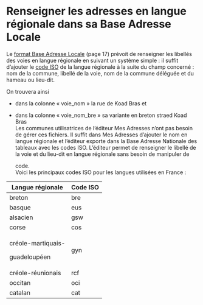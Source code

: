 # Renseigner les adresses en langue régionale dans sa Base Adresse Locale

Le [format Base Adresse Locale](https://aitf-sig-topo.github.io/voies-adresses/files/AITF_SIG_Topo_Format_Base_Adresse_Locale_v1.3.pdf) (page 17) prévoit de renseigner les libellés des voies en langue régionale en suivant un système simple : il suffit d’ajouter le [code ISO](https://fr.wikipedia.org/wiki/Liste_des_codes_ISO_639-2) de la langue régionale à la suite du champ concerné : nom de la commune, libellé de la voie, nom de la commune déléguée et du hameau ou lieu-dit.

On trouvera ainsi

* dans la colonne « voie\_nom » la rue de Koad Bras et
*   dans la colonne « voie\_nom\_bre » sa variante en breton straed Koad Bras\
    Les communes utilisatrices de l’éditeur Mes Adresses n’ont pas besoin de gérer ces fichiers. Il suffit dans Mes Adresses d’ajouter le nom en langue régionale et l’éditeur exporte dans la Base Adresse Nationale des tableaux avec les codes ISO. L’éditeur permet de renseigner le libellé de la voie et du lieu-dit en langue régionale sans besoin de manipuler de

    code.\
    Voici les principaux codes ISO pour les langues utilisées en France :

| Langue régionale                               | Code ISO |
| ---------------------------------------------- | -------- |
| breton                                         | bre      |
| basque                                         | eus      |
| alsacien                                       | gsw      |
| corse                                          | cos      |
| <p>créole-martiquais-</p><p>guadeloupéen</p> | gyn      |
| créole-réunionais                            | rcf      |
| occitan                                        | oci      |
| catalan                                        | cat      |

